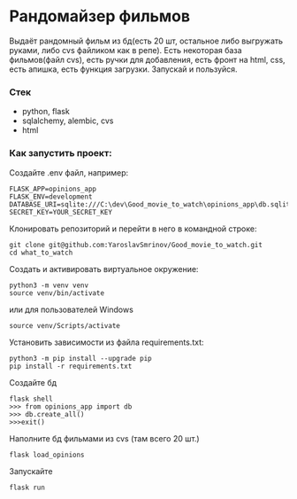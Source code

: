 # Рандомайзер фильмов 
Выдаёт рандомный фильм из бд(есть 20 шт, остальное либо выгружать руками, либо cvs файликом как в репе).
Есть некоторая база фильмов(файл cvs), есть ручки для добавления, есть фронт на html, css, есть апишка, есть функция загрузки. 
Запускай и пользуйся.
### Стек
- python, flask
- sqlalchemy, alembic, cvs
- html

### Как запустить проект:
Создайте .env файл, например:
```
FLASK_APP=opinions_app
FLASK_ENV=development
DATABASE_URI=sqlite:///C:\dev\Good_movie_to_watch\opinions_app\db.sqlite3
SECRET_KEY=YOUR_SECRET_KEY
```
Клонировать репозиторий и перейти в него в командной строке:
```
git clone git@github.com:YaroslavSmrinov/Good_movie_to_watch.git
cd what_to_watch
```
Cоздать и активировать виртуальное окружение:
```
python3 -m venv venv
source venv/bin/activate
```
или для пользователей Windows
```
source venv/Scripts/activate
```
Установить зависимости из файла requirements.txt:
```
python3 -m pip install --upgrade pip
pip install -r requirements.txt
```
Создайте бд
```
flask shell
>>> from opinions_app import db
>>> db.create_all()
>>>exit()
```
Наполните бд фильмами из cvs (там всего 20 шт.)
```
flask load_opinions
```
Запускайте 
```
flask run
```
